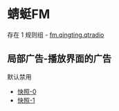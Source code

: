 # 蜻蜓FM

存在 1 规则组 - [fm.qingting.qtradio](/src/apps/fm.qingting.qtradio.ts)

## 局部广告-播放界面的广告

默认禁用

- [快照-0](https://i.gkd.li/import/12640438)
- [快照-1](https://i.gkd.li/import/12640981)
